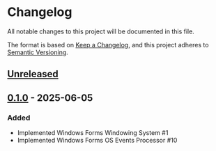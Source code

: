 # Changelog

All notable changes to this project will be documented in this file.

The format is based on [Keep a Changelog](https://keepachangelog.com/en/1.1.0/),
and this project adheres to [Semantic Versioning](https://semver.org/spec/v2.0.0.html).

## [Unreleased]

## [0.1.0] - 2025-06-05

### Added

- Implemented Windows Forms Windowing System #1
- Implemented Windows Forms OS Events Processor #10

[Unreleased]: https://github.com/softwareantics/FinalEngine/compare/v0.1.0...HEAD
[0.1.0]: https://github.com/softwareantics/FinalEngine/releases/tag/v0.1.0
